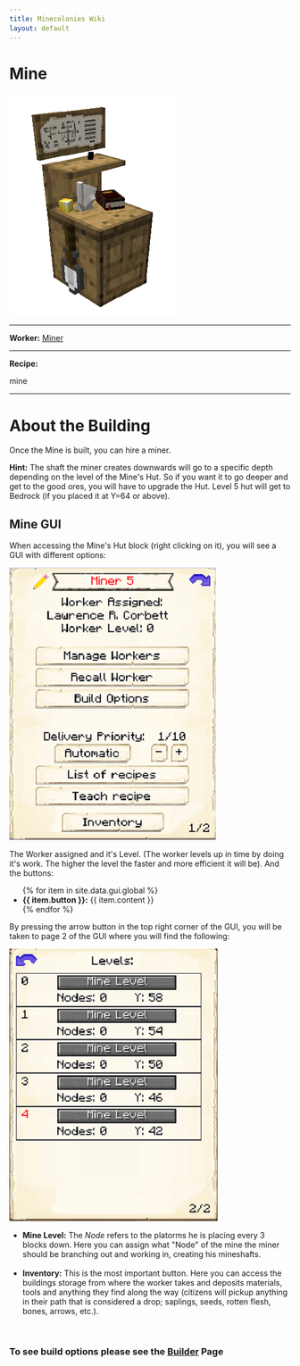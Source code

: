 ```yaml
---
title: Minecolonies Wiki
layout: default
---
```

# Mine

<div class="infobox box text-center">
    <img src="../../assets/images/buildings/mine.png" alt="Mine's Hut" />
    <hr />
    <div class="row section-text text-left">
        <div class="col">
        <p><strong>Worker:</strong> <a href="../workers/miner">Miner</a></p>
        </div>
    </div>
    <hr />
    <div class="row section-text text-left">
        <div class="col">
        <p><strong>Recipe:</strong> 
        </div>
    </div>
    <recipe>mine</recipe>
</div>
<hr />

# About the Building

Once the Mine is built, you can hire a miner. 

**Hint:** The shaft the miner creates downwards will go to a specific depth depending on the level of the Mine's Hut. So if you want it to go deeper and get to the good ores, you will have to upgrade the Hut. Level 5 hut will get to Bedrock (if you placed it at Y=64 or above).

## Mine GUI

When accessing the Mine's Hut block (right clicking on it), you will see a GUI with different options:  

<div class="row">
  <div class="col-sm-12 col-md">
    <img src="../../assets/images/gui/minegui1.png" class="img-fluid mx-auto" alt="Miner GUI">
  </div>
  <div class="col-sm-12 col-md">
    <p>The Worker assigned and it's Level. (The worker levels up in time by doing it's work. The higher the level the faster and more efficient it will be). And the buttons:</p>
    <ul>
      {% for item in site.data.gui.global %}
        <li><strong>{{ item.button }}:</strong> {{ item.content }}</li>
      {% endfor %}
    </ul>
  </div>
</div>  

By pressing the arrow button in the top right corner of the GUI, you will be taken to page 2 of the GUI where you will find the following:  

<div class="row">
  <div class="col-sm-12 col-md">
    <img src="../../assets/images/gui/minegui2.png" class="img-fluid mx-auto" alt="Miner GUI 2">
  </div>
  <div class="col-sm-12 col-md">
    <ul>
      <li><strong>Mine Level:</strong> The <i>Node</i> refers to the platorms he is placing every 3 blocks down. Here you can assign what "Node" of the mine the miner should be branching out and working in, creating his mineshafts.</li><br>
      <li><strong>Inventory:</strong> This is the most important button. Here you can access the buildings storage from where the worker takes and deposits materials, tools and anything they find along the way (citizens will pickup anything in their path that is considered a drop; saplings, seeds, rotten flesh, bones, arrows, etc.).</li>
    </ul>
  </div>
</div>  
  
  <br>
  
### **To see build options please see the [Builder](../../source/workers/builder) Page**  

